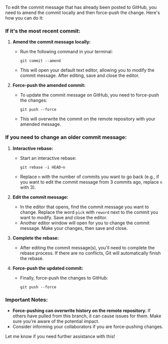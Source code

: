 To edit the commit message that has already been posted to GitHub, you need to amend the commit locally and then force-push the change. Here's how you can do it:

### If it's the most recent commit:
1. **Amend the commit message locally:**
   - Run the following command in your terminal:
     ```
     git commit --amend
     ```
   - This will open your default text editor, allowing you to modify the commit message. After editing, save and close the editor.

2. **Force-push the amended commit:**
   - To update the commit message on GitHub, you need to force-push the changes:
     ```
     git push --force
     ```
   - This will overwrite the commit on the remote repository with your amended message.

### If you need to change an older commit message:
1. **Interactive rebase:**
   - Start an interactive rebase:
     ```
     git rebase -i HEAD~n
     ```
   - Replace `n` with the number of commits you want to go back (e.g., if you want to edit the commit message from 3 commits ago, replace `n` with 3).

2. **Edit the commit message:**
   - In the editor that opens, find the commit message you want to change. Replace the word `pick` with `reword` next to the commit you want to modify. Save and close the editor.
   - Another editor window will open for you to change the commit message. Make your changes, then save and close.

3. **Complete the rebase:**
   - After editing the commit message(s), you'll need to complete the rebase process. If there are no conflicts, Git will automatically finish the rebase.

4. **Force-push the updated commit:**
   - Finally, force-push the changes to GitHub:
     ```
     git push --force
     ```

### Important Notes:
- **Force-pushing can overwrite history on the remote repository.** If others have pulled from this branch, it can cause issues for them. Make sure you're aware of the potential impact.
- Consider informing your collaborators if you are force-pushing changes.

Let me know if you need further assistance with this!
